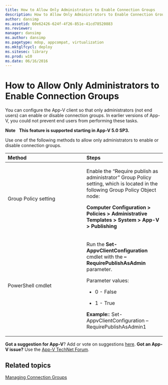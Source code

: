 ```yaml
---
title: How to Allow Only Administrators to Enable Connection Groups
description: How to Allow Only Administrators to Enable Connection Groups
author: dansimp
ms.assetid: 60e62426-624f-4f26-851e-41cd78520883
ms.reviewer: 
manager: dansimp
ms.author: dansimp
ms.pagetype: mdop, appcompat, virtualization
ms.mktglfcycl: deploy
ms.sitesec: library
ms.prod: w10
ms.date: 06/16/2016
---
```



# How to Allow Only Administrators to Enable Connection Groups


You can configure the App-V client so that only administrators (not end users) can enable or disable connection groups. In earlier versions of App-V, you could not prevent end users from performing these tasks.

**Note**  
**This feature is supported starting in App-V 5.0 SP3.**

 

Use one of the following methods to allow only administrators to enable or disable connection groups.

<table>
<colgroup>
<col width="50%" />
<col width="50%" />
</colgroup>
<thead>
<tr class="header">
<th align="left">Method</th>
<th align="left">Steps</th>
</tr>
</thead>
<tbody>
<tr class="odd">
<td align="left"><p>Group Policy setting</p></td>
<td align="left"><p>Enable the “Require publish as administrator” Group Policy setting, which is located in the following Group Policy Object node:</p>
<p><strong>Computer Configuration &gt; Policies &gt; Administrative Templates &gt; System &gt; App-V &gt; Publishing</strong></p></td>
</tr>
<tr class="even">
<td align="left"><p>PowerShell cmdlet</p></td>
<td align="left"><p>Run the <strong>Set-AppvClientConfiguration</strong> cmdlet with the <strong>–RequirePublishAsAdmin</strong> parameter.</p>
<p>Parameter values:</p>
<ul>
<li><p>0 - False</p></li>
<li><p>1 - True</p></li>
</ul>
<p><strong>Example:</strong>: Set-AppvClientConfiguration –RequirePublishAsAdmin1</p></td>
</tr>
</tbody>
</table>

 

**Got a suggestion for App-V**? Add or vote on suggestions [here](http://appv.uservoice.com/forums/280448-microsoft-application-virtualization). **Got an App-V issue?** Use the [App-V TechNet Forum](https://social.technet.microsoft.com/Forums/home?forum=mdopappv).

## Related topics


[Managing Connection Groups](managing-connection-groups.md)

 

 





